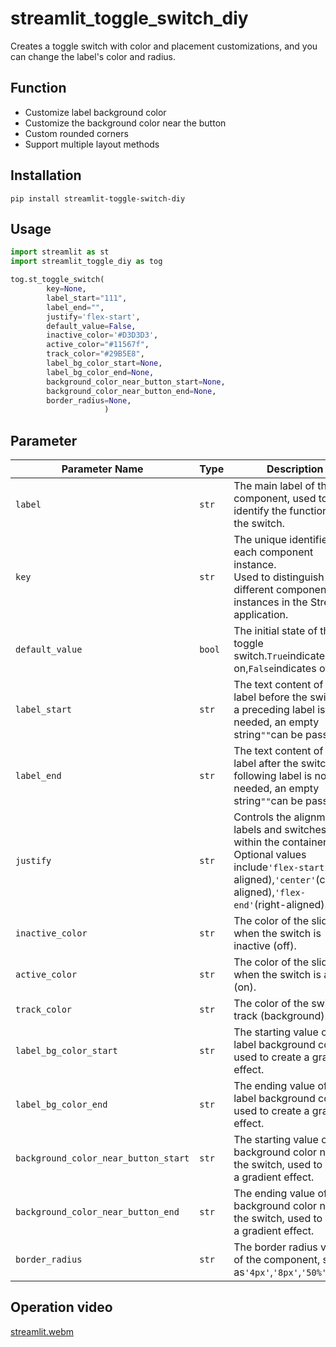# streamlit_toggle_switch_diy

Creates a toggle switch with color and placement customizations, and you can change the label's color and radius.

## Function

- Customize label background color
- Customize the background color near the button
- Custom rounded corners
- Support multiple layout methods

## Installation

```shell
pip install streamlit-toggle-switch-diy
```

## Usage

```python
import streamlit as st
import streamlit_toggle_diy as tog

tog.st_toggle_switch(
        key=None,
        label_start="111",  
        label_end="",   
        justify='flex-start',
        default_value=False,
        inactive_color='#D3D3D3',
        active_color="#11567f",
        track_color="#29B5E8",
        label_bg_color_start=None,
        label_bg_color_end=None,
        background_color_near_button_start=None,
        background_color_near_button_end=None,
        border_radius=None,
                     )
```

## Parameter


| **Parameter Name**                   | **Type** | **Description**                                                                                                                                                                 |
| ------------------------------------ | -------- | ------------------------------------------------------------------------------------------------------------------------------------------------------------------------------- |
| `label`                              | `str`    | The main label of the component, used to identify the function of the switch.                                                                                                   |
| `key`                                | `str`    | The unique identifier for each component instance. <br />Used to distinguish different component instances in the Streamlit application.                                        |
| `default_value`                      | `bool`   | The initial state of the toggle switch.`True`indicates on,`False`indicates off.                                                                                                 |
| `label_start`                        | `str`    | The text content of the label before the switch. If a preceding label is not needed, an empty string`""`can be passed.                                                          |
| `label_end`                          | `str`    | The text content of the label after the switch. If a following label is not needed, an empty string`""`can be passed.                                                           |
| `justify`                            | `str`    | Controls the alignment of labels and switches within the container. Optional values include`'flex-start'`(left-aligned),`'center'`(center-aligned),`'flex-end'`(right-aligned). |
| `inactive_color`                     | `str`    | The color of the slider when the switch is inactive (off).                                                                                                                      |
| `active_color`                       | `str`    | The color of the slider when the switch is active (on).                                                                                                                         |
| `track_color`                        | `str`    | The color of the switch track (background).                                                                                                                                     |
| `label_bg_color_start`               | `str`    | The starting value of the label background color, used to create a gradient effect.                                                                                             |
| `label_bg_color_end`                 | `str`    | The ending value of the label background color, used to create a gradient effect.                                                                                               |
| `background_color_near_button_start` | `str`    | The starting value of the background color near the switch, used to create a gradient effect.                                                                                   |
| `background_color_near_button_end`   | `str`    | The ending value of the background color near the switch, used to create a gradient effect.                                                                                     |
| `border_radius`                      | `str`    | The border radius value of the component, such as`'4px'`,`'8px'`,`'50%'`, etc.                                                                                                  |


## Operation video

[streamlit.webm](assets/streamlit.webm?t=1735118172136)
